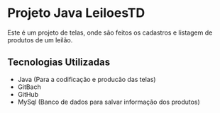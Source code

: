 # Projeto Java LeiloesTD
Este é um projeto de telas, onde são feitos os cadastros e listagem de produtos de um leilão. 
## Tecnologias Utilizadas
- Java (Para a codificação e producão das telas)
- GitBach
- GitHub
- MySql (Banco de dados para salvar informação dos produtos)  
